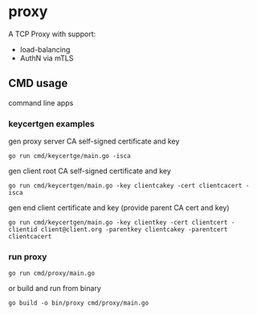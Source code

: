 # proxy
A TCP Proxy with support:
* load-balancing
* AuthN via mTLS

## CMD usage
command line apps

### keycertgen examples
gen proxy server CA self-signed certificate and key
```
go run cmd/keycertge/main.go -isca
```

gen client root CA self-signed certificate and key
```
go run cmd/keycertgen/main.go -key clientcakey -cert clientcacert -isca
```

gen end client certificate and key (provide parent CA cert and key)
```
go run cmd/keycertgen/main.go -key clientkey -cert clientcert -clientid client@client.org -parentkey clientcakey -parentcert clientcacert
```

### run proxy
```
go run cmd/proxy/main.go
```
or build and run from binary
```
go build -o bin/proxy cmd/proxy/main.go
```
